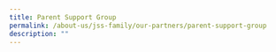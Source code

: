 ```yaml
---
title: Parent Support Group
permalink: /about-us/jss-family/our-partners/parent-support-group
description: ""
---
```

